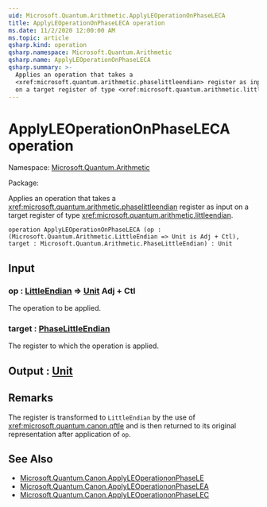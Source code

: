 ```yaml
---
uid: Microsoft.Quantum.Arithmetic.ApplyLEOperationOnPhaseLECA
title: ApplyLEOperationOnPhaseLECA operation
ms.date: 11/2/2020 12:00:00 AM
ms.topic: article
qsharp.kind: operation
qsharp.namespace: Microsoft.Quantum.Arithmetic
qsharp.name: ApplyLEOperationOnPhaseLECA
qsharp.summary: >-
  Applies an operation that takes a
  <xref:microsoft.quantum.arithmetic.phaselittleendian> register as input
  on a target register of type <xref:microsoft.quantum.arithmetic.littleendian>.
---
```


# ApplyLEOperationOnPhaseLECA operation

Namespace: [Microsoft.Quantum.Arithmetic](xref:Microsoft.Quantum.Arithmetic)

Package: [](https://nuget.org/packages/)


Applies an operation that takes a<xref:microsoft.quantum.arithmetic.phaselittleendian> register as inputon a target register of type <xref:microsoft.quantum.arithmetic.littleendian>.

```qsharp
operation ApplyLEOperationOnPhaseLECA (op : (Microsoft.Quantum.Arithmetic.LittleEndian => Unit is Adj + Ctl), target : Microsoft.Quantum.Arithmetic.PhaseLittleEndian) : Unit
```


## Input

### op : [LittleEndian](xref:Microsoft.Quantum.Arithmetic.LittleEndian) => [Unit](xref:microsoft.quantum.lang-ref.unit) Adj + Ctl

The operation to be applied.


### target : [PhaseLittleEndian](xref:Microsoft.Quantum.Arithmetic.PhaseLittleEndian)

The register to which the operation is applied.



## Output : [Unit](xref:microsoft.quantum.lang-ref.unit)



## Remarks

The register is transformed to `LittleEndian` by the use of<xref:microsoft.quantum.canon.qftle> and is then returned toits original representation after application of `op`.

## See Also

- [Microsoft.Quantum.Canon.ApplyLEOperationonPhaseLE](xref:Microsoft.Quantum.Canon.ApplyLEOperationonPhaseLE)
- [Microsoft.Quantum.Canon.ApplyLEOperationonPhaseLEA](xref:Microsoft.Quantum.Canon.ApplyLEOperationonPhaseLEA)
- [Microsoft.Quantum.Canon.ApplyLEOperationonPhaseLEC](xref:Microsoft.Quantum.Canon.ApplyLEOperationonPhaseLEC)